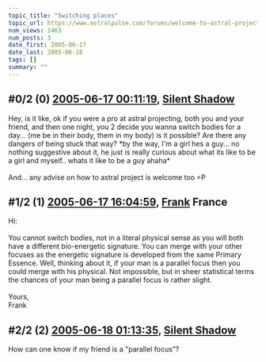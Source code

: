 ```yaml
---
topic_title: "Switching places"
topic_url: https://www.astralpulse.com/forums/welcome-to-astral-projection-experiences!/switching-places
num_views: 1463
num_posts: 3
date_first: 2005-06-17
date_last: 2005-06-18
tags: []
summary: ""
---
```


## \#0/2 (0) [2005-06-17 00:11:19](https://www.astralpulse.com/forums/index.php?msg=166939), [Silent Shadow](https://www.astralpulse.com/forums/profile/?u=9080)  ##
<section>
Hey, is it like, ok if you were a pro at astral projecting, both you and your friend, and then one night, you 2 decide you wanna switch bodies for a day... (me be in their body, them in my body) is it possible? Are there any dangers of being stuck that way? *by the way, I'm a girl hes a guy... no nothing suggestive about it, he just is really curious about what its like to be a girl and myself.. whats it like to be a guy ahaha*
<br>
<br>
And... any advise on how to astral project is welcome too =P
</section>

## \#1/2 (1) [2005-06-17 16:04:59](https://www.astralpulse.com/forums/index.php?msg=166988), [Frank](https://www.astralpulse.com/forums/profile/?u=359) France ##
<section>
Hi:
<br>
<br>
You cannot switch bodies, not in a literal physical sense as you will both have a different bio-energetic signature. You can merge with your other focuses as the energetic signature is developed from the same Primary Essence. Well, thinking about it, if your man is a parallel focus then you could merge with his physical. Not impossible, but in sheer statistical terms the chances of your man being a parallel focus is rather slight.
<br>
<br>
Yours,
<br>
Frank
</section>

## \#2/2 (2) [2005-06-18 01:13:35](https://www.astralpulse.com/forums/index.php?msg=167060), [Silent Shadow](https://www.astralpulse.com/forums/profile/?u=9080)  ##
<section>
How can one know if my friend is a "parallel focus"?
</section>